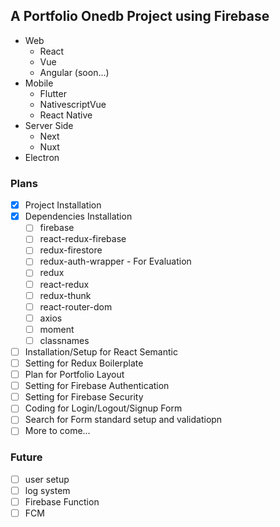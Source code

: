 ## A Portfolio Onedb Project using Firebase
  - Web
    - React
    - Vue
    - Angular (soon...)
  - Mobile
    - Flutter
    - NativescriptVue
    - React Native
  - Server Side
    - Next
    - Nuxt
  - Electron

### Plans
- [x] Project Installation
- [x] Dependencies Installation
  - [ ] firebase 
  - [ ] react-redux-firebase
  - [ ] redux-firestore
  - [ ] redux-auth-wrapper - For Evaluation
  - [ ] redux
  - [ ] react-redux 
  - [ ] redux-thunk  
  - [ ] react-router-dom
  - [ ] axios
  - [ ] moment
  - [ ] classnames  
- [ ] Installation/Setup for React Semantic
- [ ] Setting for Redux Boilerplate
- [ ] Plan for Portfolio Layout
- [ ] Setting for Firebase Authentication
- [ ] Setting for Firebase Security
- [ ] Coding for Login/Logout/Signup Form
- [ ] Search for Form standard setup and validatiopn
- [ ] More to come...

### Future
- [ ] user setup
- [ ] log system
- [ ] Firebase Function
- [ ] FCM
